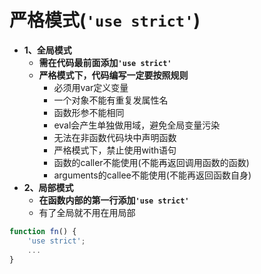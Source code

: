 # 严格模式(`'use strict'`)
- **1、全局模式**
  - **需在代码最前面添加`'use strict'`**
  - **严格模式下，代码编写一定要按照规则**
    - 必须用var定义变量
    - 一个对象不能有重复发属性名
    - 函数形参不能相同
    - eval会产生单独做用域，避免全局变量污染
    - 无法在非函数代码块中声明函数
    - 严格模式下，禁止使用with语句
    - 函数的caller不能使用(不能再返回调用函数的函数)
    - arguments的callee不能使用(不能再返回函数自身)
- **2、局部模式**
  - **在函数内部的第一行添加`'use strict'`**
  - 有了全局就不用在用局部
```javascript
function fn() {
    'use strict';
    ...
}
```